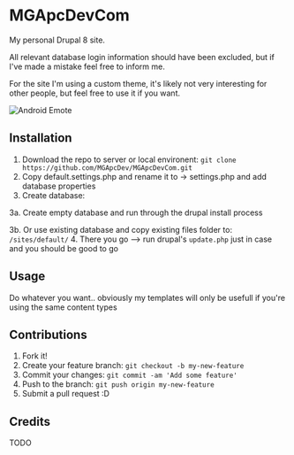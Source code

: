 # MGApcDevCom
My personal Drupal 8 site.

All relevant database login information should have been excluded, but if I've made a mistake feel free to inform me.

For the site I'm using a custom theme, it's likely not very interesting for other people, but feel free to use it if you want.

![Android Emote](http://mgapcdev.com/giffy/droid-20.gif)

## Installation
1. Download the repo to server or local environent: `git clone https://github.com/MGApcDev/MGApcDevCom.git`
2. Copy default.settings.php and rename it to -> settings.php and add database properties
3. Create database:

  3a. Create empty database and run through the drupal install process 
  
  3b. Or use existing database and copy existing files folder to: `/sites/default/`
4. There you go --> run drupal's `update.php` just in case and you should be good to go

## Usage
Do whatever you want.. obviously my templates will only be usefull if you're using the same content types

## Contributions
1. Fork it!
2. Create your feature branch: `git checkout -b my-new-feature`
3. Commit your changes: `git commit -am 'Add some feature'`
4. Push to the branch: `git push origin my-new-feature`
5. Submit a pull request :D

## Credits
TODO
